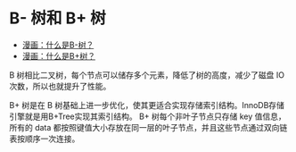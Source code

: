 # B- 树和 B+ 树

- [漫画：什么是B-树？](https://zhuanlan.zhihu.com/p/54084335)
- [漫画：什么是B+树？](https://zhuanlan.zhihu.com/p/54102723)

B 树相比二叉树，每个节点可以储存多个元素，降低了树的高度，减少了磁盘 IO 次数，所以也就提升了性能。

B+ 树是在 B 树基础上进一步优化，使其更适合实现存储索引结构。InnoDB存储引擎就是用B+Tree实现其索引结构。
B+ 树每个非叶子节点只存储 key 值信息，所有的 data 都按照键值大小存放在同一层的叶子节点，并且这些节点通过双向链表按顺序一次连接。


<Vssue />
